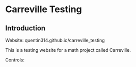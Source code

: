 # Carreville Testing

## Introduction

Website: quentin314.github.io/carreville_testing

This is a testing website for a math project called Carreville.

Controls:

